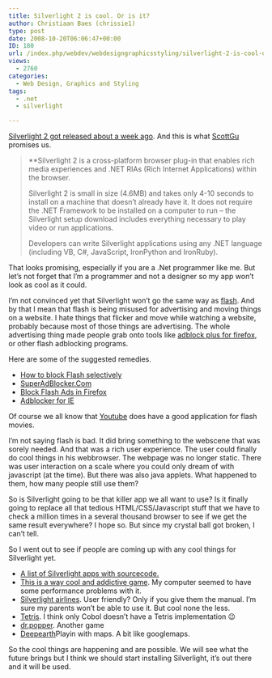 ```yaml
---
title: Silverlight 2 is cool. Or is it?
author: Christiaan Baes (chrissie1)
type: post
date: 2008-10-20T06:06:47+00:00
ID: 180
url: /index.php/webdev/webdesigngraphicsstyling/silverlight-2-is-cool-or-is-it/
views:
  - 2760
categories:
  - Web Design, Graphics and Styling
tags:
  - .net
  - silverlight

---
```

[Silverlight 2 got released about a week ago][1]. And this is what [ScottGu][2] promises us.

> **Silverlight 2 is a cross-platform browser plug-in that enables rich media experiences and .NET RIAs (Rich Internet Applications) within the browser.</p> 
> 
> Silverlight 2 is small in size (4.6MB) and takes only 4-10 seconds to install on a machine that doesn&#8217;t already have it. It does not require the .NET Framework to be installed on a computer to run &#8211; the Silverlight setup download includes everything necessary to play video or run applications.
> 
> Developers can write Silverlight applications using any .NET language (including VB, C#, JavaScript, IronPython and IronRuby).</strong></blockquote> 
> 
> That looks promising, especially if you are a .Net programmer like me. But let&#8217;s not forget that I&#8217;m a programmer and not a designer so my app won&#8217;t look as cool as it could. 
> 
> I&#8217;m not convinced yet that Silverlight won&#8217;t go the same way as [flash][3]. And by that I mean that flash is being misused for advertising and moving things on a website. I hate things that flicker and move while watching a website, probably because most of those things are advertising. The whole advertising thing made people grab onto tools like [adblock plus for firefox][4], or other flash adblocking programs. 
> 
> Here are some of the suggested remedies.
> 
>   * [How to block Flash selectively][5]
>   * [SuperAdBlocker.Com][6]
>   * [Block Flash Ads in Firefox][7]
>   * [Adblocker for IE][8]
> 
> Of course we all know that [Youtube][9] does have a good application for flash movies. 
> 
> I&#8217;m not saying flash is bad. It did bring something to the webscene that was sorely needed. And that was a rich user experience. The user could finally do cool things in his webbrowser. The webpage was no longer static. There was user interaction on a scale where you could only dream of with javascript (at the time). But there was also java applets. What happened to them, how many people still use them?
> 
> So is Silverlight going to be that killer app we all want to use? Is it finally going to replace all that tedious HTML/CSS/Javascript stuff that we have to check a million times in a several thousand browser to see if we get the same result everywhere? I hope so. But since my crystal ball got broken, I can&#8217;t tell.
> 
> So I went out to see if people are coming up with any cool things for Silverlight yet. 
> 
>   * [A list of Silverlight apps with sourcecode.][10]
>   * [This is a way cool and addictive game][11]. My computer seemed to have some performance problems with it. 
>   * [Silverlight airlines][12]. User friendly? Only if you give them the manual. I&#8217;m sure my parents won&#8217;t be able to use it. But cool none the less.
>   * [Tetris][13]. I think only Cobol doesn&#8217;t have a Tetris implementation 😉
>   * [dr.popper][14]. Another game
>   * [Deepearth][15]Playin with maps. A bit like googlemaps.
> 
> So the cool things are happening and are possible. We will see what the future brings but I think we should start installing Silverlight, it&#8217;s out there and it will be used.

 [1]: http://weblogs.asp.net/scottgu/archive/2008/10/14/silverlight-2-released.aspx
 [2]: http://weblogs.asp.net/scottgu/default.aspx
 [3]: http://nl.wikipedia.org/wiki/Adobe_Flash
 [4]: https://addons.mozilla.org/nl/firefox/addon/1865
 [5]: http://www-csli.stanford.edu/~hinrich/block-flash.html
 [6]: http://www.superadblocker.com/product_superadblocker.html
 [7]: http://www.technipages.com/block-flash-ads-in-firefox.html
 [8]: http://www.ie7pro.com/ad-blocker.html
 [9]: http://www.youtube.com/
 [10]: http://silverlight.net/themes/silverlight/community/gallerydetail.aspx?cat=6&sort=1
 [11]: http://www.nokola.com/Shock/
 [12]: http://silverlight.net/samples/sl2/silverlightairlines/run/default.html
 [13]: http://elquintero.net/BlogGeeks/Silverlight/Tetrislight/default.html
 [14]: http://www.bluerosegames.com/brg/free-web-games/bubble-breaker.aspx
 [15]: http://deepzoom.soulclients.com/VE/
